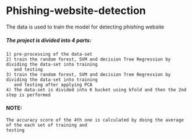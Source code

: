 # Phishing-website-detection 
 The data is used to train the model for detecting phishing website 
#####    The project is divided into 4 parts:
    
    1) pre-processing of the data-set
    2) train the random forest, SVM and decision Tree Regression by dividing the data-set into training 
       and testing
    3) train the random forest, SVM and decision Tree Regression by dividing the data-set into training 
       and testing after applying PCA
    4) The data-set is divided into K bucket using kfold and then the 2nd step is performed
    
#### NOTE:
	The accuracy score of the 4th one is calculated by doing the average of the each set of training and
	testing

